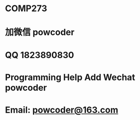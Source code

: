 # COMP273
# 加微信 powcoder

# QQ 1823890830

# Programming Help Add Wechat powcoder

# Email: powcoder@163.com

